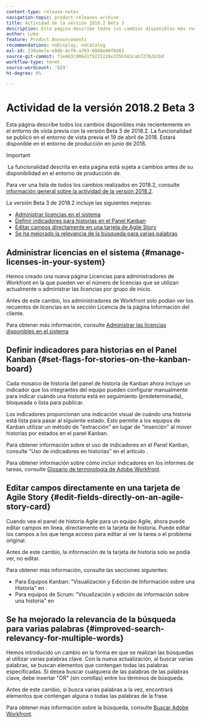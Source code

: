 ```yaml
---
content-type: release-notes
navigation-topic: product-releases-archive
title: Actividad de la versión 2018.2 Beta 3
description: Esta página describe todos los cambios disponibles más recientemente en el entorno de vista previa con la versión Beta 3 de 2018.2. La funcionalidad se publicó en el entorno de vista previa el 19 de abril de 2018. Estará disponible en el entorno de producción en junio de 2018.
author: Luke
feature: Product Announcements
recommendations: noDisplay, noCatalog
exl-id: 239a4e7e-e9db-4cf0-a703-8888e00f0d83
source-git-commit: f1e463c90641f9221228e335b583cab72762b3bd
workflow-type: tm+mt
source-wordcount: '523'
ht-degree: 0%

---
```


# Actividad de la versión 2018.2 Beta 3

Esta página describe todos los cambios disponibles más recientemente en el entorno de vista previa con la versión Beta 3 de 2018.2. La funcionalidad se publicó en el entorno de vista previa el 19 de abril de 2018. Estará disponible en el entorno de producción en junio de 2018.

>[!IMPORTANT]
>
> La funcionalidad descrita en esta página está sujeta a cambios antes de su disponibilidad en el entorno de producción de.

Para ver una lista de todos los cambios realizados en 2018.2, consulte  [información general sobre la actividad de la versión 2018.2](../../../../product-announcements/product-releases/quarterly-release-archive/2018.2-release-activity/2018-2-release-activity-overview.md).

La versión Beta 3 de 2018.2 incluye las siguientes mejoras:

* [Administrar licencias en el sistema](#manage-licenses-in-your-system)
* [Definir indicadores para historias en el Panel Kanban](#set-flags-for-stories-on-the-kanban-board)
* [Editar campos directamente en una tarjeta de Agile Story](#edit-fields-directly-on-an-agile-story-card)
* [Se ha mejorado la relevancia de la búsqueda para varias palabras](#improved-search-relevancy-for-multiple-words)

## Administrar licencias en el sistema {#manage-licenses-in-your-system}

Hemos creado una nueva página Licencias para administradores de Workfront en la que pueden ver el número de licencias que se utilizan actualmente o administrar las licencias por grupo de inicio. 

Antes de este cambio, los administradores de Workfront solo podían ver los recuentos de licencias en la sección Licencia de la página Información del cliente.

Para obtener más información, consulte [Administrar las licencias disponibles en el sistema](../../../../administration-and-setup/get-started-wf-administration/manage-available-licenses-in-your-system.md)

## Definir indicadores para historias en el Panel Kanban {#set-flags-for-stories-on-the-kanban-board}

Cada mosaico de historia del panel de historia de Kanban ahora incluye un indicador que los integrantes del equipo pueden configurar manualmente para indicar cuándo una historia está en seguimiento (predeterminada), bloqueada o lista para publicar.

Los indicadores proporcionan una indicación visual de cuándo una historia está lista para pasar al siguiente estado. Esto permite a los equipos de Kanban utilizar un método de &quot;extracción&quot; en lugar de &quot;inserción&quot; al mover historias por estados en el panel Kanban.

Para obtener información sobre el uso de indicadores en el Panel Kanban, consulte &quot;Uso de indicadores en historias&quot; en el artículo .

Para obtener información sobre cómo incluir indicadores en los informes de tareas, consulte [Glosario de terminología de Adobe Workfront](../../../../workfront-basics/navigate-workfront/workfront-navigation/workfront-terminology-glossary.md).  

## Editar campos directamente en una tarjeta de Agile Story {#edit-fields-directly-on-an-agile-story-card}

Cuando vea el panel de historia Agile para un equipo Agile, ahora puede editar campos en línea, directamente en la tarjeta de historia. Puede editar los campos a los que tenga acceso para editar al ver la tarea o el problema original.

Antes de este cambio, la información de la tarjeta de historia solo se podía ver, no editar.

Para obtener más información, consulte las secciones siguientes:

* Para Equipos Kanban: &quot;Visualización y Edición de Información sobre una Historia&quot; en . 
* Para equipos de Scrum: &quot;Visualización y edición de información sobre una historia&quot; en

## Se ha mejorado la relevancia de la búsqueda para varias palabras {#improved-search-relevancy-for-multiple-words}

Hemos introducido un cambio en la forma en que se realizan las búsquedas al utilizar varias palabras clave. Con la nueva actualización, al buscar varias palabras, se buscan elementos que contengan todas las palabras especificadas. Si desea buscar cualquiera de las palabras de las palabras clave, debe insertar &quot;OR&quot; (sin comillas) entre los términos de búsqueda. 

Antes de este cambio, si busca varias palabras a la vez, encontrará elementos que contengan alguna o todas las palabras de la frase. 

Para obtener más información sobre la búsqueda, consulte [Buscar Adobe Workfront](../../../../workfront-basics/navigate-workfront/search/search-workfront.md).
